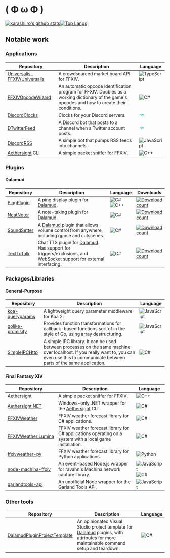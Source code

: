 # ( Φ ω Φ )
[![karashiiro's github stats](https://github-readme-stats.vercel.app/api?username=karashiiro&line_height=24&count_private=true)](https://github.com/anuraghazra/github-readme-stats)[![Top Langs](https://github-readme-stats.vercel.app/api/top-langs/?username=karashiiro&layout=compact&langs_count=8)](https://github.com/anuraghazra/github-readme-stats)

## Notable work

### Applications
Repository|Description|Language
---|---|---
[Universalis-FFXIV/Universalis](https://github.com/Universalis-FFXIV/Universalis)|A crowdsourced market board API for FFXIV.|![TypeScript](https://raw.githubusercontent.com/karashiiro/karashiiro/master/programming_languages/typescript.png "TypeScript")
[FFXIVOpcodeWizard](https://github.com/karashiiro/FFXIVOpcodeWizard)|An automatic opcode identification program for FFXIV. Doubles as a working dictionary of the game's opcodes and how to create their conditions.|![C#](https://raw.githubusercontent.com/karashiiro/karashiiro/master/programming_languages/csharp.png "C#")
[DiscordClocks](https://github.com/karashiiro/DiscordClocks)|Clocks for your Discord servers.|![Go](https://raw.githubusercontent.com/karashiiro/karashiiro/master/programming_languages/go.png "Go")
[DTwitterFeed](https://github.com/karashiiro/DTwitterFeed)|A Discord bot that posts to a channel when a Twitter account posts.|![Go](https://raw.githubusercontent.com/karashiiro/karashiiro/master/programming_languages/go.png "Go")
[DiscordRSS](https://github.com/karashiiro/DiscordRSS)|A simple bot that pumps RSS feeds into channels.|![JavaScript](https://raw.githubusercontent.com/karashiiro/karashiiro/master/programming_languages/javascript.png "JavaScript")
[Aethersight](https://github.com/karashiiro/Aethersight) CLI|A simple packet sniffer for FFXIV.|![C++](https://raw.githubusercontent.com/karashiiro/karashiiro/master/programming_languages/cpp.png "C++")

### Plugins

#### Dalamud
Repository|Description|Language|Downloads
---|---|---|---
[PingPlugin](https://github.com/karashiiro/PingPlugin)|A ping display plugin for [Dalamud](https://github.com/goatcorp/Dalamud).|![C#](https://raw.githubusercontent.com/karashiiro/karashiiro/master/programming_languages/csharp.png "C#")![C++](https://raw.githubusercontent.com/karashiiro/karashiiro/master/programming_languages/cpp.png "C++")|[![Download count](https://img.shields.io/endpoint?url=https%3A%2F%2Fvz32sgcoal.execute-api.us-east-1.amazonaws.com%2FPingPlugin)](https://github.com/karashiiro/PingPlugin)
[NeatNoter](https://github.com/karashiiro/NeatNoter)|A note-taking plugin for [Dalamud](https://github.com/goatcorp/Dalamud).|![C#](https://raw.githubusercontent.com/karashiiro/karashiiro/master/programming_languages/csharp.png "C#")|[![Download count](https://img.shields.io/endpoint?url=https%3A%2F%2Fvz32sgcoal.execute-api.us-east-1.amazonaws.com%2FNeatNoter)](https://github.com/karashiiro/NeatNoter)
[SoundSetter](https://github.com/karashiiro/SoundSetter)|A [Dalamud](https://github.com/goatcorp/Dalamud) plugin that allows volume control from anywhere, including gpose and cutscenes.|![C#](https://raw.githubusercontent.com/karashiiro/karashiiro/master/programming_languages/csharp.png "C#")|[![Download count](https://img.shields.io/endpoint?url=https%3A%2F%2Fvz32sgcoal.execute-api.us-east-1.amazonaws.com%2FSoundSetter)](https://github.com/karashiiro/SoundSetter)
[TextToTalk](https://github.com/karashiiro/TextToTalk)|Chat TTS plugin for [Dalamud](https://github.com/goatcorp/Dalamud). Has support for triggers/exclusions, and WebSocket support for external interfacing.|![C#](https://raw.githubusercontent.com/karashiiro/karashiiro/master/programming_languages/csharp.png "C#")|[![Download count](https://img.shields.io/endpoint?url=https%3A%2F%2Fvz32sgcoal.execute-api.us-east-1.amazonaws.com%2FTextToTalk)](https://github.com/karashiiro/TextToTalk)

### Packages/Libraries

#### General-Purpose
Repository|Description|Language
---|---|---
[koa-queryparams](https://github.com/karashiiro/koa-queryparams)|A lightweight query parameter middleware for Koa 2.|![JavaScript](https://raw.githubusercontent.com/karashiiro/karashiiro/master/programming_languages/javascript.png "JavaScript")
[golike-promisify](https://github.com/karashiiro/golike-promisify)|Provides function transformations for callback-based functions sort of in the style of Go, using array destructuring.|![JavaScript](https://raw.githubusercontent.com/karashiiro/karashiiro/master/programming_languages/javascript.png "JavaScript")
[SimpleIPCHttp](https://github.com/karashiiro/SimpleIPCHttp)|A simple IPC library. It can be used between processes on the same machine over localhost. If you really want to, you can even use this to communicate between parts of the same application.|<img src="https://raw.githubusercontent.com/karashiiro/karashiiro/master/programming_languages/csharp.png" alt="C#" title="C#" />

#### Final Fantasy XIV
Repository|Description|Language
---|---|---
[Aethersight](https://github.com/karashiiro/Aethersight)|A simple packet sniffer for FFXIV.|![C++](https://raw.githubusercontent.com/karashiiro/karashiiro/master/programming_languages/cpp.png "C++")
[Aethersight.NET](https://github.com/karashiiro/Aethersight.NET)|Windows-only .NET wrapper for the [Aethersight](https://github.com/karashiiro/Aethersight) CLI.|![C#](https://raw.githubusercontent.com/karashiiro/karashiiro/master/programming_languages/csharp.png "C#")
[FFXIVWeather](https://github.com/karashiiro/FFXIVWeather)|FFXIV weather forecast library for C# applications.|![C#](https://raw.githubusercontent.com/karashiiro/karashiiro/master/programming_languages/csharp.png "C#")
[FFXIVWeather.Lumina](https://github.com/karashiiro/FFXIVWeather.Lumina)|FFXIV weather forecast library for C# applications operating on a system with a local game installation.|![C#](https://raw.githubusercontent.com/karashiiro/karashiiro/master/programming_languages/csharp.png "C#")
[ffxivweather-py](https://github.com/karashiiro/ffxivweather-py)|FFXIV weather forecast library for Python applications.|![Python](https://raw.githubusercontent.com/karashiiro/karashiiro/master/programming_languages/python.png "Python")
[node-machina-ffxiv](https://github.com/karashiiro/node-machina-ffxiv)|An event-based Node.js wrapper for ravahn's Machina network capture library.|![JavaScript](https://raw.githubusercontent.com/karashiiro/karashiiro/master/programming_languages/javascript.png "JavaScript")![C#](https://raw.githubusercontent.com/karashiiro/karashiiro/master/programming_languages/csharp.png "C#")
[garlandtools-api](https://github.com/karashiiro/garlandtools-api)|An unofficial Node wrapper for the Garland Tools API.|![JavaScript](https://raw.githubusercontent.com/karashiiro/karashiiro/master/programming_languages/javascript.png "JavaScript")

### Other tools
Repository|Description|Language
---|---|---
[DalamudPluginProjectTemplate](https://github.com/karashiiro/DalamudPluginProjectTemplate)|An opinionated Visual Studio project template for [Dalamud](https://github.com/goatcorp/Dalamud) plugins, with attributes for more maintainable command setup and teardown.|![C#](https://raw.githubusercontent.com/karashiiro/karashiiro/master/programming_languages/csharp.png "C#")
